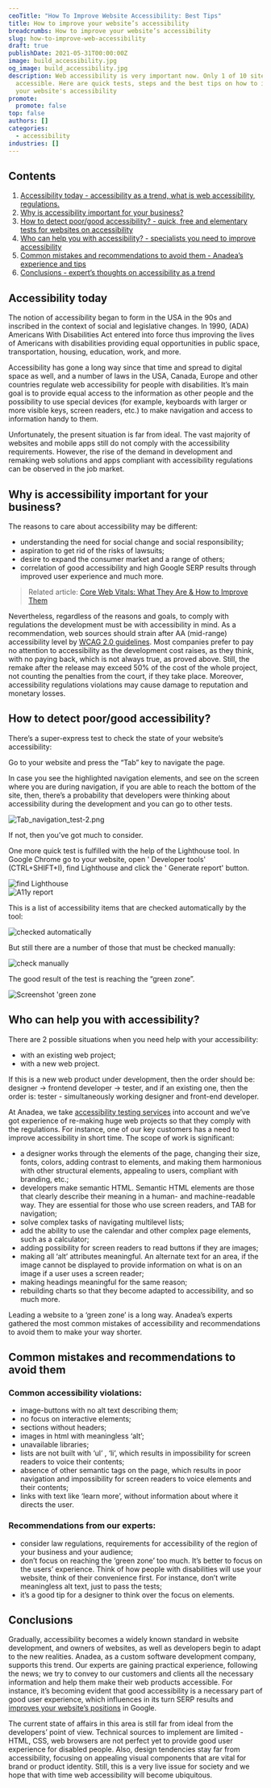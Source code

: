```yaml
---
ceoTitle: "How To Improve Website Accessibility: Best Tips"
title: How to improve your website’s accessibility
breadcrumbs: How to improve your website’s accessibility
slug: how-to-improve-web-accessibility
draft: true
publishDate: 2021-05-31T00:00:00Z
image: build_accessibility.jpg
og_image: build_accessibility.jpg
description: Web accessibility is very important now. Only 1 of 10 sites is
  accessible. Here are quick tests, steps and the best tips on how to improve
  your website's accessibility
promote:
  promote: false
top: false
authors: []
categories:
  - accessibility
industries: []
---
```

<h2>Contents</h2>
<ol>
 <li><a href="#accessibility_today">Accessibility today - accessibility as a trend, what is web accessibility, regulations.</a></li>
 <li><a href="#importance">Why is accessibility important for your business?</a></li>
 <li><a href="#quick_tests">How to detect poor/good accessibility? - quick, free and elementary tests for websites on accessibility</a></li>
 <li><a href="#specialists">Who can help you with accessibility? - specialists you need to improve accessibility</a></li>
 <li><a href="#mistakes_and_tips">Common mistakes and recommendations to avoid them - Anadea’s experience and tips</a></li>
 <li><a href="#conclusions">Conclusions - expert’s thoughts on accessibility as a trend</a></li>

</ol>

<a name="accessibility_today"></a>

## Accessibility today

The notion of accessibility began to form in the USA in the 90s and inscribed in the context of social and legislative changes. In 1990, (ADA) Americans With Disabilities Act entered into force thus improving the lives of Americans with disabilities providing equal opportunities in public space, transportation, housing, education, work, and more.

Accessibility has gone a long way since that time and spread to digital space as well, and a number of laws in the USA, Canada, Europe and other countries regulate web accessibility for people with disabilities. It’s main goal is to provide equal access to the information as other people and the possibility to use special devices (for example, keyboards with larger or more visible keys, screen readers, etc.) to make navigation and access to information handy to them.

Unfortunately, the present situation is far from ideal. The vast majority of websites and mobile apps still do not comply with the accessibility requirements. However, the rise of the demand in development and remaking web solutions and apps compliant with accessibility regulations can be observed in the job market.

<a name="importance"></a>

## Why is accessibility important for your business?

The reasons to care about accessibility may be different:
* understanding the need for social change and social responsibility;
* aspiration to get rid of the risks of lawsuits;
* desire to expand the consumer market and a range of others;
* correlation of good accessibility and high Google SERP results through improved user experience and much more.

> Related article: [Core Web Vitals: What They Are & How to Improve Them](https://anadea.info/guides/core-web-vitals)

Nevertheless, regardless of the reasons and goals, to comply with regulations the development must be with accessibility in mind. As a recommendation, web sources should strain after AA (mid-range) accessibility level by <a href="https://www.w3.org/TR/WCAG20/" rel="nofollow" target="_blank"> WCAG 2.0 guidelines</a>. Most companies prefer to pay no attention to accessibility as the development cost raises, as they think, with no paying back, which is not always true, as proved above. Still, the remake after the release may exceed 50% of the cost of the whole project, not counting the penalties from the court, if they take place. Moreover, accessibility regulations violations may cause damage to reputation and monetary losses.

<a name="quick_tests"></a>

## How to detect poor/good accessibility?

There’s a super-express test to check the state of your website’s accessibility:

Go to your website and press the “Tab” key to navigate the page.

In case you see the highlighted navigation elements, and see on the screen where you are during navigation, if you are able to reach the bottom of the site, then, there’s a probability that developers were thinking about accessibility during the development and you can go to other tests.


![Tab_navigation_test-2.png](Tab_navigation_test-2.png)

 If not, then you’ve got much to consider.

One more quick test is fulfilled with the help of the Lighthouse tool. In Google Chrome go to your website, open ' Developer tools' (CTRL+SHIFT+I), find Lighthouse and click the ' Generate report' button.

<img src="how-to-find-lighthouse.png" alt="find Lighthouse" style="display: block; margin-left: auto; margin-right: auto;">

<img src="generate_accessibility_report.png" alt="A11y report" style="display: block; margin-left: auto; margin-right: auto;">

This is a list of accessibility items that are checked automatically by the tool:

<img src="what_lighthouse_checks.png" alt="checked automatically" style="display: block; margin-left: auto; margin-right: auto;">

But still there are a number of those that must be checked manually:

<img src="what_lighthouse_doesn_t_check.png" alt="check manually" style="display: block; margin-left: auto; margin-right: auto;">

The good result of the test is reaching the “green zone”.


<img src="green_zone_lighthouse.png" alt="Screenshot 'green zone" style="display: block; margin-left: auto; margin-right: auto;">

<a name="specialists"></a>

## Who can help you with accessibility?

There are 2 possible situations when you need help with your accessibility:

* with an existing web project;
* with a new web project.

If this is a new web product under development, then the order should be: designer -> frontend developer -> tester, and if an existing one, then the order is: tester - simultaneously working designer and front-end developer.

At Anadea, we take <a href="https://anadea.info/services/accessibility">accessibility testing services</a> into account and we’ve got experience of re-making huge web projects so that they comply with the regulations. For instance, one of our key customers has a need to improve accessibility in short time. The scope of work is significant:

* a designer works through the elements of the page, changing their size, fonts, colors, adding contrast to elements, and making them harmonious with other structural elements, appealing to users, compliant with branding, etc.;
* developers make semantic HTML. Semantic HTML elements are those that clearly describe their meaning in a human- and machine-readable way. They are essential for those who use screen readers, and TAB for navigation;
* solve complex tasks of navigating multilevel lists;
* add the ability to use the calendar and other complex page elements, such as a calculator;
* adding possibility for screen readers to read buttons if they are images;
* making all ‘alt’ attributes meaningful. An alternate text for an area, if the image cannot be displayed to provide information on what is on an image if a user uses a screen reader;
* making headings meaningful for the same reason;
* rebuilding charts so that they become adapted to accessibility, and so much more.

Leading a website to a ‘green zone’ is a long way. Anadea’s experts gathered the most common mistakes of accessibility and recommendations to avoid them to make your way shorter.

<a name="mistakes_and_tips"></a>

## Common mistakes and recommendations to avoid them

### Common accessibility violations:

* image-buttons with no alt text describing them;
* no focus on interactive elements;
* sections without headers;
* images in html with meaningless ‘alt’;
* unavailable libraries;
* lists are not built with ‘ul’ , ‘li’, which results in impossibility for screen readers to voice their contents;
* absence of other semantic tags on the page, which results in poor navigation and impossibility for screen readers to voice elements and their contents;
* links with text like ‘learn more’, without information about where it directs the user.

### Recommendations from our experts:

* consider law regulations, requirements for accessibility of the region of your business and your audience;
* don’t focus on reaching the ‘green zone’ too much. It’s better to focus on the users’ experience. Think of how people with disabilities will use your website, think of their convenience first. For instance, don’t write meaningless alt text, just to pass the tests;
* it’s a good tip for a designer to think over the focus on elements.

<a name="conclusions"></a>

## Conclusions

Gradually, accessibility becomes a widely known standard in website development, and owners of websites, as well as developers begin to adapt to the new realities. Anadea, as a custom software development company, supports this trend. Our experts are gaining practical experience, following the news; we try to convey to our customers and clients all the necessary information and help them make their web products accessible. For instance, it’s becoming evident that good accessibility is a necessary part of good user experience, which influences in its turn SERP results and [improves your website’s positions](https://anadea.info/services/seo-service) in Google.

The current state of affairs in this area is still far from ideal from the developers’ point of view. Technical sources to implement are limited - HTML, CSS, web browsers are not perfect yet to provide good user experience for disabled people. Also, design tendencies stay far from accessibility, focusing on appealing visual components that are vital for brand or product identity. Still, this is a very live issue for society and we hope that with time web accessibility will become ubiquitous.


